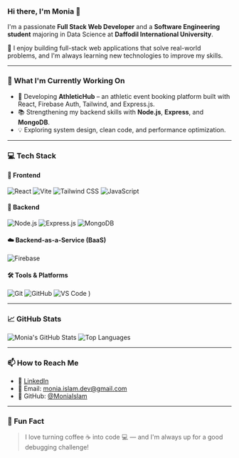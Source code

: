 ### Hi there, I'm Monia 👋

I'm a passionate **Full Stack Web Developer** and a **Software Engineering student** majoring in Data Science at **Daffodil International University**.

🚀 I enjoy building full-stack web applications that solve real-world problems, and I'm always learning new technologies to improve my skills.

---

### 🌱 What I'm Currently Working On

- 🚧 Developing **AthleticHub** – an athletic event booking platform built with React, Firebase Auth, Tailwind, and Express.js.
- 📚 Strengthening my backend skills with **Node.js**, **Express**, and **MongoDB**.
- 💡 Exploring system design, clean code, and performance optimization.

---


### 💻 Tech Stack

#### 🧩 Frontend
![React](https://img.shields.io/badge/-React-61DAFB?logo=react&logoColor=white&style=flat)
![Vite](https://img.shields.io/badge/-Vite-646CFF?logo=vite&logoColor=white&style=flat)
![Tailwind CSS](https://img.shields.io/badge/-TailwindCSS-06B6D4?logo=tailwindcss&logoColor=white&style=flat)
![JavaScript](https://img.shields.io/badge/-JavaScript-F7DF1E?logo=javascript&logoColor=black&style=flat)

#### 🔧 Backend
![Node.js](https://img.shields.io/badge/-Node.js-339933?logo=node.js&logoColor=white&style=flat)
![Express.js](https://img.shields.io/badge/-Express.js-000000?logo=express&logoColor=white&style=flat)
![MongoDB](https://img.shields.io/badge/-MongoDB-47A248?logo=mongodb&logoColor=white&style=flat)

#### ☁️ Backend-as-a-Service (BaaS)
![Firebase](https://img.shields.io/badge/-Firebase-FFCA28?logo=firebase&logoColor=black&style=flat)

#### 🛠️ Tools & Platforms
![Git](https://img.shields.io/badge/-Git-F05032?logo=git&logoColor=white&style=flat)
![GitHub](https://img.shields.io/badge/-GitHub-181717?logo=github&logoColor=white&style=flat)
![VS Code](https://img.shields.io/badge/-VSCode-007ACC?logo=visualstudiocode&logoColor=white&style=flat)
)

---

### 📈 GitHub Stats

![Monia's GitHub Stats](https://github-readme-stats.vercel.app/api?username=MoniaIslam&show_icons=true&theme=radical)
![Top Languages](https://github-readme-stats.vercel.app/api/top-langs/?username=MoniaIslam&layout=compact&theme=radical)

---

### 📫 How to Reach Me

- 💼 [LinkedIn](https://www.linkedin.com/in/moniaislam/)  
- 📨 Email: monia.islam.dev@gmail.com  
- 🐙 GitHub: [@MoniaIslam](https://github.com/MoniaIslam)

---

### 📝 Fun Fact

> I love turning coffee ☕ into code 💻 — and I'm always up for a good debugging challenge!

